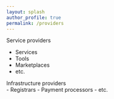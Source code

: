```yaml
---
layout: splash
author_profile: true
permalink: /providers
---
```


Service providers  
  - Services
  - Tools
  - Marketplaces
  - etc.

  Infrastructure providers  
    - Registrars
    - Payment processors
    - etc.
